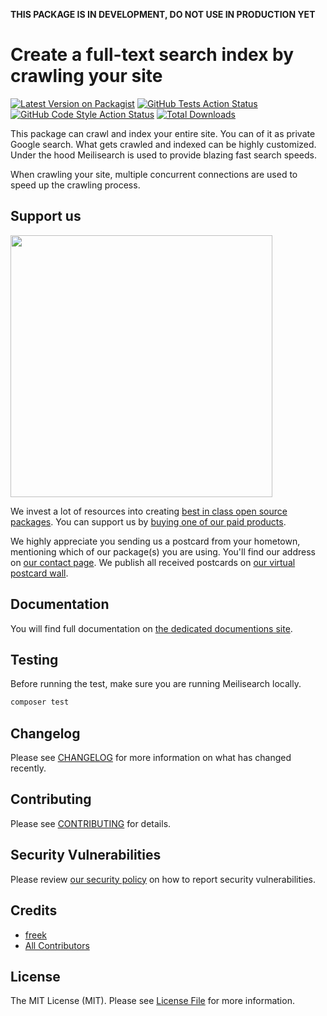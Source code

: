 **THIS PACKAGE IS IN DEVELOPMENT, DO NOT USE IN PRODUCTION YET**

# Create a full-text search index by crawling your site

[![Latest Version on Packagist](https://img.shields.io/packagist/v/spatie/laravel-site-search.svg?style=flat-square)](https://packagist.org/packages/spatie/laravel-site-search)
[![GitHub Tests Action Status](https://img.shields.io/github/workflow/status/spatie/laravel-site-search/run-tests?label=tests)](https://github.com/spatie/laravel-site-search/actions?query=workflow%3Arun-tests+branch%3Amain)
[![GitHub Code Style Action Status](https://img.shields.io/github/workflow/status/spatie/laravel-site-search/Check%20&%20fix%20styling?label=code%20style)](https://github.com/spatie/laravel-site-search/actions?query=workflow%3A"Check+%26+fix+styling"+branch%3Amain)
[![Total Downloads](https://img.shields.io/packagist/dt/spatie/laravel-site-search.svg?style=flat-square)](https://packagist.org/packages/spatie/laravel-site-search)

This package can crawl and index your entire site. You can of it as private Google search. What gets crawled and indexed can be highly customized. Under the hood Meilisearch is used to provide blazing fast search speeds.

When crawling your site, multiple concurrent connections are used to speed up the crawling process.

## Support us

[<img src="https://github-ads.s3.eu-central-1.amazonaws.com/laravel-site-search.jpg?t=1" width="419px" />](https://spatie.be/github-ad-click/laravel-site-search)

We invest a lot of resources into creating [best in class open source packages](https://spatie.be/open-source). You can support us by [buying one of our paid products](https://spatie.be/open-source/support-us).

We highly appreciate you sending us a postcard from your hometown, mentioning which of our package(s) you are using. You'll find our address on [our contact page](https://spatie.be/about-us). We publish all received postcards on [our virtual postcard wall](https://spatie.be/open-source/postcards).

## Documentation

You will find full documentation on [the dedicated documentions site](https://spatie.be/docs/laravel-site-search).

## Testing

Before running the test, make sure you are running Meilisearch locally.

```bash
composer test
```

## Changelog

Please see [CHANGELOG](CHANGELOG.md) for more information on what has changed recently.

## Contributing

Please see [CONTRIBUTING](.github/CONTRIBUTING.md) for details.

## Security Vulnerabilities

Please review [our security policy](../../security/policy) on how to report security vulnerabilities.

## Credits

- [freek](https://github.com/freekmurze)
- [All Contributors](../../contributors)

## License

The MIT License (MIT). Please see [License File](LICENSE.md) for more information.
